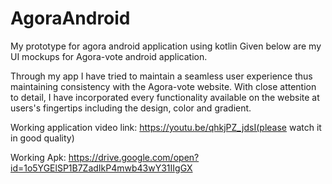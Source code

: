 # AgoraAndroid
My prototype for agora android application using kotlin
Given below are my UI mockups for Agora-vote android application.

Through my app I have tried to maintain a seamless user experience thus maintaining consistency with the Agora-vote website. With close attention to detail, I have incorporated every functionality available on the website at users's fingertips including the design, color and gradient.  


Working application video link: https://youtu.be/qhkjPZ_jdsI(please watch it in good quality)

Working Apk: https://drive.google.com/open?id=1o5YGElSP1B7ZadIkP4mwb43wY31IIgGX

